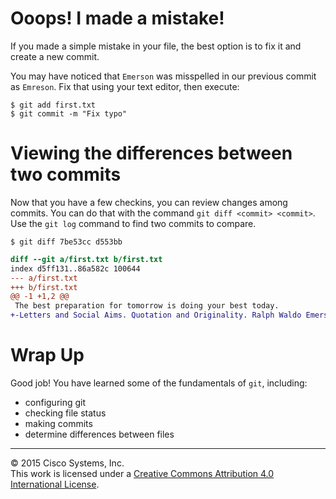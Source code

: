 # Ooops!  I made a mistake!

If you made a simple mistake in your file, the best option is to fix it and create a new commit.

You may have noticed that `Emerson` was misspelled in our previous commit as `Emreson`.  Fix that using your text editor, then execute:

```
$ git add first.txt
$ git commit -m "Fix typo"
```

# Viewing the differences between two commits

Now that you have a few checkins, you can review changes among commits.  You can do that with the command `git diff <commit> <commit>`.  Use the `git log` command to find two commits to compare.

```
$ git diff 7be53cc d553bb
```

```diff
diff --git a/first.txt b/first.txt
index d5ff131..86a582c 100644
--- a/first.txt
+++ b/first.txt
@@ -1 +1,2 @@
 The best preparation for tomorrow is doing your best today.
+-Letters and Social Aims. Quotation and Originality. Ralph Waldo Emerson
```

# Wrap Up

Good job! You have learned some of the fundamentals of `git`, including:

* configuring git
* checking file status
* making commits
* determine differences between files

<hr>
&copy; 2015 Cisco Systems, Inc.<br>
This work is licensed under a <a rel="license" href="http://creativecommons.org/licenses/by/4.0/">Creative Commons Attribution 4.0 International License</a>.
